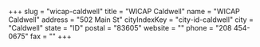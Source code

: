 +++
slug = "wicap-caldwell"
title = "WICAP Caldwell"
name = "WICAP Caldwell"
address = "502 Main St"
cityIndexKey = "city-id-caldwell"
city = "Caldwell"
state = "ID"
postal = "83605"
website = ""
phone = "208 454-0675"
fax = ""
+++

